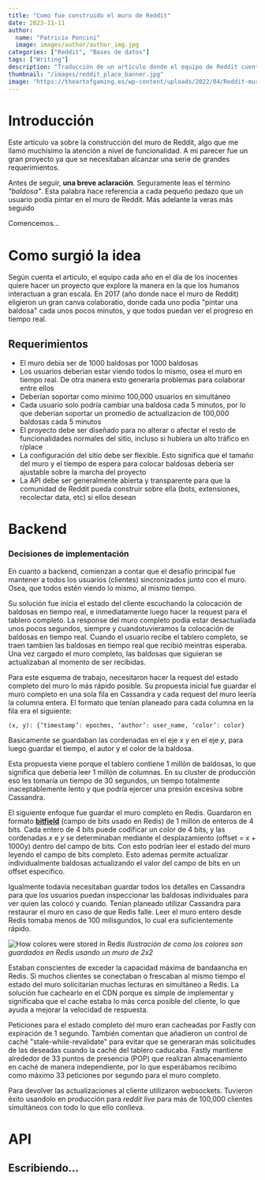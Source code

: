 ```yaml
---
title: "Como fue construido el muro de Reddit"
date: 2023-11-11
author:
  name: "Patricio Poncini"
  image: images/author/author_img.jpg
categories: ["Reddit", "Bases de datos"]
tags: ["Writing"]
description: "Traducción de un artículo donde el equipo de Reddit cuenta como fue que llevaron a cabo el r/place de su página, contando desde los requerimientos hasta las partes más técnicas"
thumbnail: "/images/reddit_place_banner.jpg"
image: "https://theartofgaming.es/wp-content/uploads/2022/04/Reddit-mural-2022-rplace-1536x864.jpg"
---
```


# Introducción
Este artículo va sobre la construcción del muro de Reddit, algo que me llamó muchísimo la atención a nivel de funcionalidad. A mi parecer fue un gran proyecto ya que se necesitaban alcanzar una serie de grandes requerimientos. 

Antes de seguir, **una breve aclaración**. Seguramente leas el término *"baldosa"*. Esta palabra hace referencia a cada pequeño pedazo que un usuario podía pintar en el muro de Reddit. Más adelante la veras más seguido

Comencemos...

# Como surgió la idea
Según cuenta el artículo, el equipo cada año en el día de los inocentes quiere hacer un proyecto que explore la manera en la que los humanos interactuan a gran escala. En 2017 (año donde nace el muro de Reddit) eligieron un gran canva colaboratio, donde cada uno podia "pintar una baldosa" cada unos pocos minutos, y que todos puedan ver el progreso en tiempo real.

## Requerimientos
- El muro debia ser de 1000 baldosas por 1000 baldosas
- Los usuarios deberian estar viendo todos lo mismo, osea el muro en tiempo real. De otra manera esto generaria problemas para colaborar entre ellos
- Deberían soportar como mínimo 100,000 usuarios en simultáneo
- Cada usuario solo podría cambiar una baldosa cada 5 minutos, por lo que deberían soportar un promedio de actualizacion de 100,000 baldosas cada 5 minutos
- El proyecto debe ser diseñado para no alterar o afectar el resto de funcionalidades normales del sitio, incluso si hubiera un alto tráfico en r/place
- La configuración del sitio debe ser flexible. Esto significa que el tamaño del muro y el tiempo de espera para colocar baldosas debería ser ajustable sobre la marcha del proyecto
- La API debe ser generalmente abierta y transparente para que la comunidad de Reddit pueda construir sobre ella (bots, extensiones, recolectar data, etc) si ellos desean

# Backend
### Decisiones de implementación
En cuanto a backend, comienzan a contar que el desafío principal fue mantener a todos los usuarios (clientes) sincronizados junto con el muro. Osea, que todos estén viendo lo mismo, al mismo tiempo.

Su solución fue inicia el estado del cliente escuchando la colocación de baldosas en tiempo real, e inmediatamente luego hacer la request para el tablero completo. La response del muro completo podía estar desactualiada unos pocos segundos, siempre y cuandotuvieramos la colocación de baldosas en tiempo real. Cuando el usuario recibe el tablero completo, se traen tambien las baldosas en tiempo real que recibió meintras esperaba. Una vez cargado el muro completo, las baldosas que siguieran se actualizaban al momento de ser recibidas.

Para este esquema de trabajo, necesitaron hacer la request del estado completo del muro lo más rápido posible. Su propuesta inicial fue guardar el muro completo en una sola fila en Cassandra y cada request del muro leería la columna entera. El formato que tenían planeado para cada columna en la fila era el siguiente:
```
(x, y): {‘timestamp’: epochms, ‘author’: user_name, ‘color’: color}
```
Basicamente se guardaban las cordenadas en el eje *x* y en el eje *y*, para luego guardar el tiempo, el autor y el color de la baldosa.

Esta propuesta viene porque el tablero contiene 1 millón de baldosas, lo que significa que debería leer 1 millón de columnas. En su cluster de producción eso les tomaría un tiempo de 30 segundos, un tiempo totalmente inaceptablemente lento y que podría ejercer una presión excesiva sobre Cassandra.

El siguiente enfoque fue guardar el muro completo en Redis. Guardaron en formato **[bitfield](https://redis.io/commands/bitfield/)** (campo de bits usado en Redis) de 1 millón de enteros de 4 bits. Cada entero de 4 bits puede codificar un color de 4 bits, y las cordenadas *x* e *y* se determinaban mediante el desplazamiento (offset = x + 1000y) dentro del campo de bits. Con esto podrían leer el estado del muro leyendo el campo de bits completo. Esto ademas permite actualizar individualmente baldosas actualizando el valor del campo de bits en un offset específico.

Igualmente todavía necesitaban guardar todos los detalles en Cassandra para que los usuarios puedan inspeccionar las baldosas individuales para ver quien las colocó y cuando. Tenían planeado utilizar Cassandra para restaurar el muro en caso de que Redis falle. Leer el muro entero desde Redis tomaba menos de 100 milisgundos, lo cual era suficientemente rápido.

![How colores were stored in Redis](https://www.redditinc.com/assets/images/blog/_720xAUTO_crop_center-center_none/drawio-1.png)
*Ilustración de como los colores son guardados en Redis usando un muro de 2x2*

Estaban conscientes de exceder la capacidad máxima de bandaancha en Redis. Si muchos clientes se conectaban o frescaban al mismo tiempo el estado del muro solicitarían muchas lecturas en simultáneo a Redis. La solución fue cachearlo en el CDN porque es simple de implementar y significaba que el cache estaba lo más cerca posible del cliente, lo que ayuda a mejorar la velocidad de respuesta.

Peticiones para el estado completo del muro eran cacheadas por Fastly con expiración de 1 segundo. También comentan que añadieron un control de caché "stale-while-revalidate" para evitar que se generaran más solicitudes de las deseadas cuando la caché del tablero caducaba. Fastly mantiene alrededor de 33 puntos de presencia (POP) que realizan almacenamiento en caché de manera independiente, por lo que esperábamos recibimo como máximo 33 peticiones por segundo para el muro completo.

Para devolver las actualizaciones al cliente utilizaron websockets. Tuvieron éxito usandolo en producción para *reddit live* para más de 100,000 clientes simultáneos con todo lo que ello conlleva.

# API

## Escribiendo...